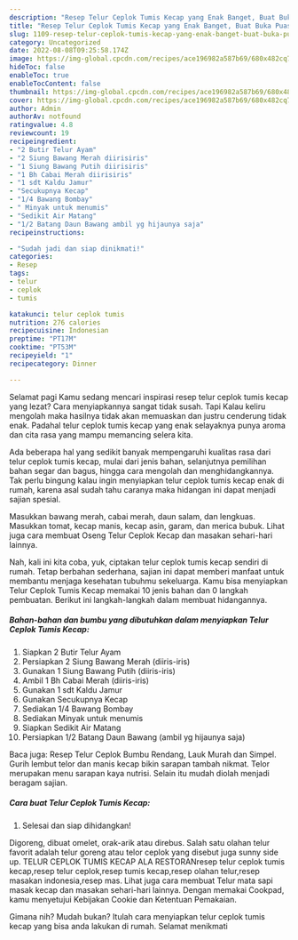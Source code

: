 ```yaml
---
description: "Resep Telur Ceplok Tumis Kecap yang Enak Banget, Buat Buka Puasa Lezat"
title: "Resep Telur Ceplok Tumis Kecap yang Enak Banget, Buat Buka Puasa Lezat"
slug: 1109-resep-telur-ceplok-tumis-kecap-yang-enak-banget-buat-buka-puasa-lezat
category: Uncategorized
date: 2022-08-08T09:25:58.174Z
image: https://img-global.cpcdn.com/recipes/ace196982a587b69/680x482cq70/telur-ceplok-tumis-kecap-foto-resep-utama.jpg
hideToc: false
enableToc: true
enableTocContent: false
thumbnail: https://img-global.cpcdn.com/recipes/ace196982a587b69/680x482cq70/telur-ceplok-tumis-kecap-foto-resep-utama.jpg
cover: https://img-global.cpcdn.com/recipes/ace196982a587b69/680x482cq70/telur-ceplok-tumis-kecap-foto-resep-utama.jpg
author: Admin
authorAv: notfound
ratingvalue: 4.8
reviewcount: 19
recipeingredient:
- "2 Butir Telur Ayam"
- "2 Siung Bawang Merah diirisiris"
- "1 Siung Bawang Putih diirisiris"
- "1 Bh Cabai Merah diirisiris"
- "1 sdt Kaldu Jamur"
- "Secukupnya Kecap"
- "1/4 Bawang Bombay"
- " Minyak untuk menumis"
- "Sedikit Air Matang"
- "1/2 Batang Daun Bawang ambil yg hijaunya saja"
recipeinstructions:

- "Sudah jadi dan siap dinikmati!"
categories:
- Resep
tags:
- telur
- ceplok
- tumis

katakunci: telur ceplok tumis 
nutrition: 276 calories
recipecuisine: Indonesian
preptime: "PT17M"
cooktime: "PT53M"
recipeyield: "1"
recipecategory: Dinner

---
```



Selamat pagi Kamu sedang mencari inspirasi resep telur ceplok tumis kecap yang lezat? Cara menyiapkannya sangat tidak susah. Tapi Kalau keliru mengolah maka hasilnya tidak akan memuaskan dan justru cenderung tidak enak. Padahal telur ceplok tumis kecap yang enak selayaknya punya aroma dan cita rasa yang mampu memancing selera kita.


Ada beberapa hal yang sedikit banyak mempengaruhi kualitas rasa dari telur ceplok tumis kecap, mulai dari jenis bahan, selanjutnya pemilihan bahan segar dan bagus, hingga cara mengolah dan menghidangkannya. Tak perlu bingung kalau ingin menyiapkan telur ceplok tumis kecap enak di rumah, karena asal sudah tahu caranya maka hidangan ini dapat menjadi sajian spesial.

Masukkan bawang merah, cabai merah, daun salam, dan lengkuas. Masukkan tomat, kecap manis, kecap asin, garam, dan merica bubuk. Lihat juga cara membuat Oseng Telur Ceplok Kecap dan masakan sehari-hari lainnya.


Nah, kali ini kita coba, yuk, ciptakan telur ceplok tumis kecap sendiri di rumah. Tetap berbahan sederhana, sajian ini dapat memberi manfaat untuk membantu menjaga kesehatan tubuhmu sekeluarga. Kamu bisa menyiapkan Telur Ceplok Tumis Kecap memakai 10 jenis bahan dan 0 langkah pembuatan. Berikut ini langkah-langkah dalam membuat hidangannya.

<!--inarticleads1-->

##### Bahan-bahan dan bumbu yang dibutuhkan dalam menyiapkan Telur Ceplok Tumis Kecap:

1. Siapkan 2 Butir Telur Ayam
1. Persiapkan 2 Siung Bawang Merah (diiris-iris)
1. Gunakan 1 Siung Bawang Putih (diiris-iris)
1. Ambil 1 Bh Cabai Merah (diiris-iris)
1. Gunakan 1 sdt Kaldu Jamur
1. Gunakan Secukupnya Kecap
1. Sediakan 1/4 Bawang Bombay
1. Sediakan  Minyak untuk menumis
1. Siapkan Sedikit Air Matang
1. Persiapkan 1/2 Batang Daun Bawang (ambil yg hijaunya saja)


Baca juga: Resep Telur Ceplok Bumbu Rendang, Lauk Murah dan Simpel. Gurih lembut telor dan manis kecap bikin sarapan tambah nikmat. Telor merupakan menu sarapan kaya nutrisi. Selain itu mudah diolah menjadi beragam sajian. 

<!--inarticleads2-->

##### Cara buat Telur Ceplok Tumis Kecap:


1. Selesai dan siap dihidangkan!

Digoreng, dibuat omelet, orak-arik atau direbus. Salah satu olahan telur favorit adalah telur goreng atau telor ceplok yang disebut juga sunny side up. TELUR CEPLOK TUMIS KECAP ALA RESTORANresep telur ceplok tumis kecap,resep telur ceplok,resep tumis kecap,resep olahan telur,resep masakan indonesia,resep mas. Lihat juga cara membuat Telur mata sapi masak kecap dan masakan sehari-hari lainnya. Dengan memakai Cookpad, kamu menyetujui Kebijakan Cookie dan Ketentuan Pemakaian. 

Gimana nih? Mudah bukan? Itulah cara menyiapkan telur ceplok tumis kecap yang bisa anda lakukan di rumah. Selamat menikmati
